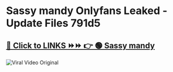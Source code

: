 
 # Sassy mandy Onlyfans Leaked - Update Files 791d5

## <h2><a href="https://clipsfans.com/Sassy_mandy&ref=git">🔗 Click to LINKS ⏩⏩ 👉 🟢 Sassy mandy </a></h2>

<a href="https://clipsfans.com/Sassy_mandy&ref=git" rel="nofollow" data-target="animated-image.originalLink"><img src="https://i.ibb.co.com/xMMVF88/686577567.gif" alt="Viral Video Original" style="max-width: 100%; display: inline-block;" data-target="animated-image.originalImage"></a>

